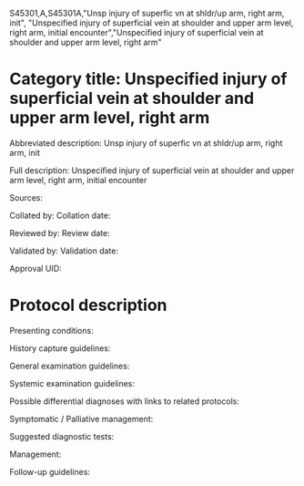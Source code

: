 S45301,A,S45301A,"Unsp injury of superfic vn at shldr/up arm, right arm, init", "Unspecified injury of superficial vein at shoulder and upper arm level, right arm, initial encounter","Unspecified injury of superficial vein at shoulder and upper arm level, right arm"
# Category title: Unspecified injury of superficial vein at shoulder and upper arm level, right arm

Abbreviated description: Unsp injury of superfic vn at shldr/up arm, right arm, init

Full description: Unspecified injury of superficial vein at shoulder and upper arm level, right arm, initial encounter

Sources:

Collated by:
Collation date:

Reviewed by:
Review date:

Validated by:
Validation date:

Approval UID:

# Protocol description

Presenting conditions:

History capture guidelines:

General examination guidelines:

Systemic examination guidelines:

Possible differential diagnoses with links to related protocols:

Symptomatic / Palliative management:

Suggested diagnostic tests:

Management:

Follow-up guidelines:
